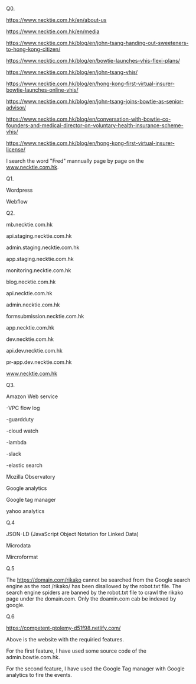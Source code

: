 Q0.

https://www.necktie.com.hk/en/about-us

https://www.necktie.com.hk/en/media

https://www.necktie.com.hk/blog/en/john-tsang-handing-out-sweeteners-to-hong-kong-citizen/

https://www.necktic.com.hk/blog/en/bowtie-launches-vhis-flexi-plans/

https://www.necktie.com.hk/blog/en/john-tsang-vhis/

https://www.necktie.com.hk/blog/en/hong-kong-first-virtual-insurer-bowtie-launches-online-vhis/

https://www.necktie.com.hk/blog/en/john-tsang-joins-bowtie-as-senior-advisor/

https://www.necktie.com.hk/blog/en/conversation-with-bowtie-co-founders-and-medical-director-on-voluntary-health-insurance-scheme-vhis/

https://www.necktie.com.hk/blog/en/hong-kong-first-virtual-insurer-license/

I search the word "Fred" mannually page by page on the www.necktie.com.hk.

Q1.

Wordpress

Webflow

Q2.

mb.necktie.com.hk

api.staging.necktie.com.hk

admin.staging.necktie.com.hk

app.staging.necktie.com.hk

monitoring.necktie.com.hk

blog.necktie.com.hk

api.necktie.com.hk

admin.necktie.com.hk

formsubmission.necktie.com.hk

app.necktie.com.hk

dev.necktie.com.hk

api.dev.necktie.com.hk

pr-app.dev.necktie.com.hk

www.necktie.com.hk

Q3.
 
Amazon Web service

-VPC flow log

-guardduty

-cloud watch

-lambda

-slack

-elastic search

Mozilla Observatory

Google analytics

Google tag manager

yahoo analytics

Q.4

JSON-LD (JavaScript Object Notation for Linked Data)

Microdata

Mircroformat

Q.5

The https://domain.com/rikako cannot be searched from the Google search engine as the root /rikako/ has been disallowed by the robot.txt file. The search engine spiders are banned by the robot.txt file to crawl the rikako page under the domain.com. Only the doamin.com cab be indexed by google.


Q.6

https://competent-ptolemy-d51f98.netlify.com/


Above is the website with the requiried features. 

For the first feature, I have used some source code of the admin.bowtie.com.hk.

For the second feature, I have used the Google Tag manager with Google analytics to fire the events.





